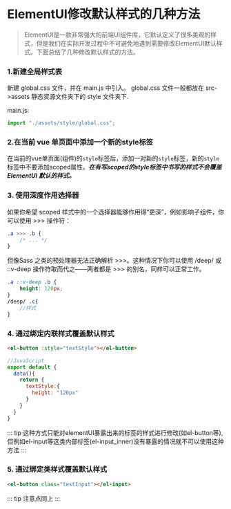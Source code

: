 # ElementUI修改默认样式的几种方法

> ElementUI是一款非常强大的前端UI组件库，它默认定义了很多美观的样式，但是我们在实际开发过程中不可避免地遇到需要修改ElementUI默认样式。下面总结了几种修改默认样式的方法。
>

### 1.新建全局样式表

新建 global.css 文件，并在 main.js 中引入。 global.css 文件一般都放在 src->assets 静态资源文件夹下的 style 文件夹下.

main.js:

```javascript
import "./assets/style/global.css";
```

### 2.在当前 vue 单页面中添加一个新的style标签

在当前的vue单页面(组件)的`style`标签后，添加一对新的`style`标签，新的`style`标签中不要添加scoped属性。***在有写scoped的style标签中书写的样式不会覆盖 ElementUI 默认的样式。***

### 3. 使用深度作用选择器

如果你希望 scoped 样式中的一个选择器能够作用得“更深”，例如影响子组件，你可以使用 >>> 操作符：

```scss
.a >>> .b { 
    /* ... */ 
}
```

但像Sass 之类的预处理器无法正确解析 >>>。这种情况下你可以使用 /deep/ 或 ::v-deep 操作符取而代之——两者都是 >>> 的别名，同样可以正常工作。

```scss
.a ::v-deep .b {
    height: 120px;
}
/deep/ .c{
    //样式
}
```

### 4. 通过绑定内联样式覆盖默认样式

```html
<el-button :style="textStyle"></el-button>
```

```js
//JavaScript
export default {
  data(){
    return {
      textStyle:{
        height: "120px"
      }
    }
  }
}
```
::: tip
这种方式只能对elementUI暴露出来的标签的样式进行修改(如el-button等),但例如el-input等这类内部标签(el-input_inner)没有暴露的情况就不可以使用这种方法
:::


### 5. 通过绑定类样式覆盖默认样式

```html
<el-button class="testInput"></el-input>
```

::: tip
注意点同上
:::

